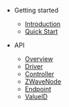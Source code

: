 -   Getting started

    -   [Introduction](README.md)
    -   [Quick Start](getting-started/quickstart.md)

-   API
    -   [Overview](api/overview.md)
    -   [Driver](api/driver.md)
    -   [Controller](api/controller.md)
    -   [ZWaveNode](api/node.md)
    -   [Endpoint](api/endpoint.md)
    -   [ValueID](api/valueid.md)
